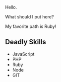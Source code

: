 Hello.

What should I put here?

My favorite path is Ruby!

## Deadly Skills
* JavaScript
* PHP
* Ruby
* Node
* GIT
